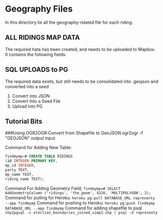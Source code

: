 # Geography Files
In this directory lie all the geography-related file for each riding.

## ALL RIDINGS MAP DATA
The required hata has been created, and needs to be uploaded to Mapbox. It contains the following fields:

## SQL UPLOADS to PG
The required data exists, but still needs to be consolidated into .geojson and converted into a seed
1. Convert into JSON
2. Convert Into a Seed File
3. Upload into PG

## Tutorial Bits
###Using OGR2OGR:Convert from Shapefile to GeoJSON
ogr2ogr -f "GEOJSON" output input

Command for Adding New Table:
```SQL
findmymp=# CREATE TABLE RIDINGS
(id INTEGER PRIMARY KEY,
mp_id INTEGER,
party TEXT,
mp_name TEXT,
riding_name TEXT);
```

Command For Adding Geometry Field; ```findmymp=# SELECT AddGeometryColumn ('ridings', 'the_geom', 4326, 'MULTIPOLYGON', 2);```
Command for pulling for Heroku: ```heroku pg:pull DATABASE_URL representy --app findmymp```
Command for pushing to Heroku:  ```heroku pg:push findmymp DATABASE_URL --app findmymp```
Command for adding shapefile to psql ```shp2pgsql -c election_boundaries_joined_simp1.shp | psql -d representy```
